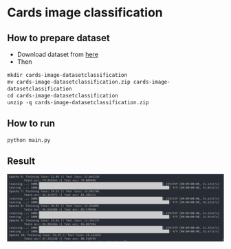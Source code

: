 # Cards image classification

## How to prepare dataset
- Download dataset from [here](https://www.kaggle.com/datasets/gpiosenka/cards-image-datasetclassification)
- Then
```
mkdir cards-image-datasetclassification
mv cards-image-datasetclassification.zip cards-image-datasetclassification
cd cards-image-datasetclassification
unzip -q cards-image-datasetclassification.zip
```

## How to run
```
python main.py
```
## Result
![Training with 10 epochs](./asset/acc.png)